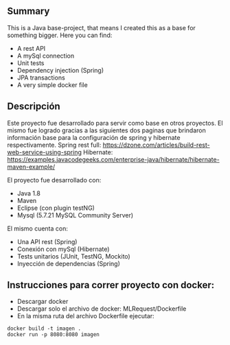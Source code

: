## Summary
This is a Java base-project, that means I created this as a base for something bigger. Here you can find:
* A rest API
* A mySql connection
* Unit tests
* Dependency injection (Spring)
* JPA transactions
* A very simple docker file

## Descripción
Este proyecto fue desarrollado para servir como base en otros proyectos. El mismo fue logrado gracias a las siguientes dos paginas que brindaron información base para la configuración de spring y hibernate respectivamente.
Spring rest full: https://dzone.com/articles/build-rest-web-service-using-spring
Hibernate: https://examples.javacodegeeks.com/enterprise-java/hibernate/hibernate-maven-example/


El proyecto fue desarrollado con:
* Java 1.8
* Maven
* Eclipse (con plugin testNG)
* Mysql (5.7.21 MySQL Community Server)

El mismo cuenta con:
* Una API rest (Spring)
* Conexión con mySql (Hibernate)
* Tests unitarios (JUnit, TestNG, Mockito)
* Inyección de dependencias (Spring)

## Instrucciones para correr proyecto con docker:
* Descargar docker
* Descargar solo el archivo de docker: MLRequest/Dockerfile
* En la misma ruta del archivo Dockerfile ejecutar:
```
docker build -t imagen .
docker run -p 8080:8080 imagen
```
